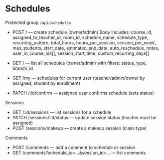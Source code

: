 # Schedules

Protected group `/api/schedules`

- POST / — create schedule (owner/admin)
  Body includes: course_id, assigned_to_teacher_id, room_id, schedule_name, schedule_type,
  recurring_pattern, total_hours, hours_per_session, session_per_week, max_students,
  start_date, estimated_end_date, auto_reschedule, notes, user_in_course_ids[], session_start_time,
  custom_recurring_days[]

- GET / — list all schedules (owner/admin) with filters: status, type, branch_id
- GET /my — schedules for current user (teacher/admin/owner by assigned; student by enrollment)
- PATCH /:id/confirm — assigned user confirms schedule (sets status)

Sessions
- GET /:id/sessions — list sessions for a schedule
- PATCH /sessions/:id/status — update session status (teacher must be assigned)
- POST /sessions/makeup — create a makeup session (class type)

Comments
- POST /comments — add a comment to schedule or session
- GET /comments?schedule_id=...&session_id=... — list comments
